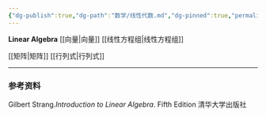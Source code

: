 ```yaml
---
{"dg-publish":true,"dg-path":"数学/线性代数.md","dg-pinned":true,"permalink":"/数学/线性代数/","pinned":true,"dgPassFrontmatter":true,"noteIcon":"","created":"2024-05-21T15:20:28.617+08:00","updated":"2024-07-08T22:31:48.659+08:00"}
---
```


**Linear Algebra**
[[向量\|向量]]
[[线性方程组\|线性方程组]]

[[矩阵\|矩阵]]
[[行列式\|行列式]]




***
### 参考资料

Gilbert Strang.*Introduction to Linear Algebra*. Fifth Edition 清华大学出版社



